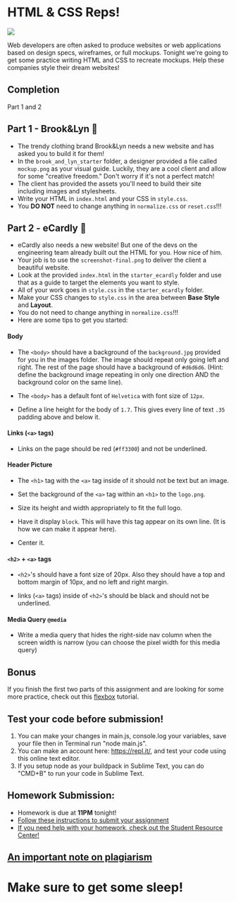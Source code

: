 # HTML & CSS Reps!

![](https://imgh.us/ok_2.svg)

Web developers are often asked to produce websites or web applications based on design specs, wireframes, or full mockups. Tonight we're going to get some practice writing HTML and CSS to recreate mockups. Help these companies style their dream websites!

## Completion
Part 1 and 2

## Part 1 - Brook&Lyn :dancers:

- The trendy clothing brand Brook&Lyn needs a new website and has asked you to build it for them!
- In the `brook_and_lyn_starter` folder, a designer provided a file called `mockup.png` as your visual guide. Luckily, they are a cool client and allow for some "creative freedom." Don't worry if it's not a perfect match!
- The client has provided the assets you'll need to build their site including images and stylesheets.
- Write your HTML in `index.html` and your CSS in `style.css`.
- You **DO NOT** need to change anything in `normalize.css` or `reset.css`!!!

## Part 2 - eCardly :love_letter:

- eCardly also needs a new website! But one of the devs on the engineering team already built out the HTML for you. How nice of him.
- Your job is to use the `screenshot-final.png` to deliver the client a beautiful website.
- Look at the provided `index.html` in the `starter_ecardly` folder and use that as a guide to target the elements you want to style.
- All of your work goes in `style.css` in the `starter_ecardly` folder.
- Make your CSS changes to `style.css` in the area between **Base Style** and **Layout**.
- You do not need to change anything in `normalize.css`!!!
- Here are some tips to get you started:

#### Body

- The `<body>` should have a background of the `background.jpg` provided for you in the images folder. The image should repeat only going left and right. The rest of the page should have a background of `#d6d6d6`. (Hint: define the background image repeating in only one direction AND the background color on the same line).

- The `<body>` has a default font of `Helvetica` with font size of `12px`.

- Define a line height for the body of `1.7`. This gives every line of text `.35` padding above and below it.

#### Links (`<a>` tags)

- Links on the page should be red (`#ff3300`) and not be underlined.

#### Header Picture

- The `<h1>` tag with the `<a>` tag inside of it should not be text but an image.

- Set the background of the `<a>` tag within an `<h1>` to the `logo.png`.

- Size its height and width appropriately to fit the full logo.

- Have it display `block`. This will have this tag appear on its own line. (It is how we can make it appear here).

- Center it.

#### `<h2>` + `<a>` tags

- `<h2>`'s should have a font size of 20px. Also they should have a top and bottom margin of 10px, and no left and right margin.

- links (`<a>` tags) inside of `<h2>`'s should be black and should not be underlined.

#### Media Query `@media`

- Write a media query that hides the right-side nav column when the screen width is narrow (you can choose the pixel width for this media query)

## Bonus

If you finish the first two parts of this assignment and are looking for some more practice, check out this [flexbox](http://flexboxfroggy.com/) tutorial.

## Test your code before submission!

1. You can make your changes in main.js, console.log your variables, save your file then in Terminal run "node main.js".
2. You can make an account here: https://repl.it/, and test your code using this online text editor.
3. If you setup node as your buildpack in Sublime Text, you can do "CMD+B" to run your code in Sublime Text.

## Homework Submission:

* Homework is due at **11PM** tonight!
* [Follow these instructions to submit your assignment](https://git.generalassemb.ly/wdi-jackalope/jackalope-students/blob/master/HOMEWORK.md)
* [If you need help with your homework, check out the Student Resource Center!](https://git.generalassemb.ly/wdi-jackalope/jackalope-students/blob/master/SRC.md)

## [An important note on plagiarism](https://git.generalassemb.ly/wdi-jackalope/jackalope-students/blob/master/PLAGIARISM.md)

# Make sure to get some sleep!